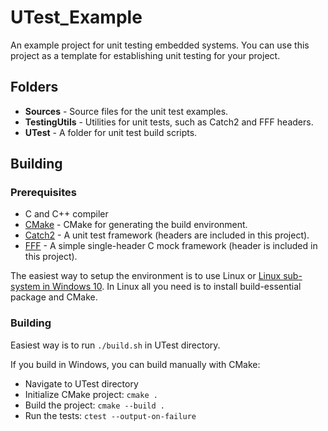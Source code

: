 # UTest_Example
An example project for unit testing embedded systems. You can use this project as a template for establishing unit testing for your project.

## Folders
* **Sources** - Source files for the unit test examples.
* **TestingUtils** - Utilities for unit tests, such as Catch2 and FFF headers.
* **UTest** - A folder for unit test build scripts.

## Building

### Prerequisites
* C and C++ compiler
* [CMake](https://cmake.org/) - CMake for generating the build environment.
* [Catch2](https://github.com/catchorg/Catch2) - A unit test framework (headers are included in this project).
* [FFF](https://github.com/meekrosoft/fff) - A simple single-header C mock framework (header is included in this project).

The easiest way to setup the environment is to use Linux or [Linux sub-system in Windows 10](https://www.windowscentral.com/install-windows-subsystem-linux-windows-10). In Linux all you need is to install build-essential package and CMake.

### Building
Easiest way is to run `./build.sh` in UTest directory.

If you build in Windows, you can build manually with CMake:
* Navigate to UTest directory
* Initialize CMake project: `cmake .`
* Build the project: `cmake --build .`
* Run the tests: `ctest --output-on-failure`
